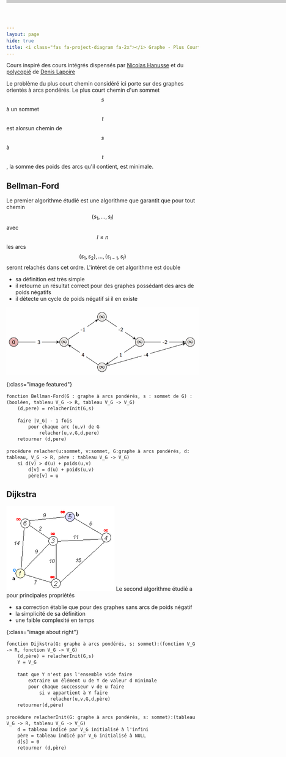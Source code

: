 ```yaml
---
layout: page
hide: true
title: <i class="fas fa-project-diagram fa-2x"></i> Graphe - Plus Court Chemin
---
```


<script type="text/javascript" async
  src="https://cdn.mathjax.org/mathjax/latest/MathJax.js?config=TeX-MML-AM_CHTML">
</script>

Cours inspiré des cours intégrés dispensés par [Nicolas
Hanusse](https://www.labri.fr/index.php?n=Annuaires.Profile&id=Hanusse_ID1084917714)
et du
[polycopié](https://moodle.bordeaux-inp.fr/pluginfile.php/51350/mod_resource/content/1/cours-graphe.pdf)
de [Denis Lapoire](https://www.labri.fr/index.php?n=Annuaires.Profile&id=Lapoire_ID1084917727)

<div class="header">
  <div class="progress-container">
    <div class="progress-bar" id="myBar"></div>
  </div>
</div>

<style>
/* Style the header: fixed position (always stay at the top) */
.header {
  position: fixed;
  top: 0;
  z-index: 1;
  width: 100%;
  background-color: #f1f1f1;
}

/* The progress container (grey background) */
.progress-container {
  width: 100%;
  height: 8px;
  background: #ccc;
}

/* The progress bar (scroll indicator) */
.progress-bar {
  height: 8px;
  background: #707070;
  width: 0%;
}
</style>

<script>
// When the user scrolls the page, execute myFunction
window.onscroll = function() {myFunction()};

function myFunction() {
  var winScroll = document.body.scrollTop || document.documentElement.scrollTop;
  var height = document.documentElement.scrollHeight - document.documentElement.clientHeight;
  var scrolled = (winScroll / height) * 100;
  document.getElementById("myBar").style.width = scrolled + "%";
}
</script>

Le problème du plus court chemin considéré ici porte sur des graphes orientés à
arcs pondérés. Le plus court chemin d'un sommet $$s$$ à un sommet $$t$$ est
alorsun chemin de $$s$$ à $$t$$, la somme des poids des arcs qu'il contient, est
minimale. 

## <i class="fas fa-project-diagram"></i> Bellman-Ford
 Le premier algorithme étudié est une algorithme que garantit que pour tout
chemin $$(s_1,...,s_l)$$ avec $$l \leq n$$ les arcs
$$(s_1,s_2),...,(s_{l-1},s_l)$$ seront relachés dans cet ordre. L'intéret de cet
algorithme est double
+ sa définition est très simple 
+ il retourne un résultat correct pour des graphes possédant des arcs de poids
  négatifs
+ il détecte un cycle de poids négatif si il en existe

![bellman-ford]

[bellman-ford]:/assets/images/graphe/bellman-ford.gif
{:class="image featured"}
```
fonction Bellman-Ford(G : graphe à arcs pondérés, s : sommet de G) : (booléen, tableau V_G -> R, tableau V_G -> V_G)
    (d,pere) = relacherInit(G,s)
    
    faire |V_G| - 1 fois
        pour chaque arc (u,v) de G
            relacher(u,v,G,d,pere)
    retourner (d,pere)
    
procédure relacher(u:sommet, v:sommet, G:graphe à arcs pondérés, d: tableau, V_G -> R, père : tableau V_G -> V_G)
    si d(v) > d(u) + poids(u,v)
        d[v] = d(u) + poids(u,v)
        père[v] = u
```

## <i class="fas fa-project-diagram"></i> Dijkstra
![dijkstra] Le second algorithme étudié a pour principales propriétés 
+ sa correction établie que pour des graphes sans arcs de poids négatif
+ la simplicité de sa définition
+ une faible complexité en temps

[dijkstra]:/assets/images/graphe/dijkstra.gif
{:class="image about right"}

```
fonction Dijkstra(G: graphe à arcs pondérés, s: sommet):(fonction V_G -> R, fonction V_G -> V_G)
    (d,père) = relacherInit(G,s)
    Y = V_G
    
    tant que Y n'est pas l'ensemble vide faire
        extraire un élément u de Y de valeur d minimale
        pour chaque successeur v de u faire
            si v appartient à Y faire
                relacher(u,v,G,d,père)
    retourner(d,père)

procédure relacherInit(G: graphe à arcs pondérés, s: sommet):(tableau V_G -> R, tableau V_G -> V_G)
    d = tableau indicé par V_G initialisé à l'infini
    père = tableau indicé par V_G initialisé à NULL
    d[s] = 0
    retourner (d,père)
```
